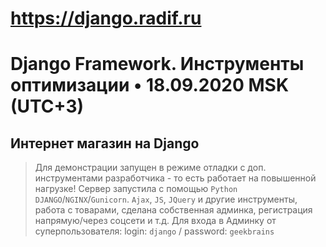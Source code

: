# https://django.radif.ru
# Django Framework. Инструменты оптимизации • 18.09.2020 MSK (UTC+3)
## Интернет магазин на Django

> Для демонстрации запущен в режиме отладки с доп. инструментами разработчика - то есть работает на повышенной нагрузке! 
> Сервер запустила с помощью `Python` `DJANGO`/`NGINX`/`Gunicorn`. `Ajax`, `JS`, `JQuery` и другие инструменты, работа с товарами, сделана собственная админка,
> регистрация напрямую/через соцсети и т.д. Для входа в Админку от суперпользователя: login: `django` / password: `geekbrains`


